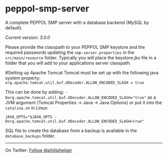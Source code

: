 # peppol-smp-server
A complete PEPPOL SMP server with a database backend (MySQL by default).

Current version: *3.0.0*

Please provide the classpath to your PEPPOL SMP keystore and the required passwords updating the `smp-server.properties` in the `src/main/resource` folder. Typically you will place the keystore.jks file in a folder that you will add to your applications server classpath. 

#Setting up Apache Tomcat
Tomcat must be set up with the following java system property:
`org.apache.tomcat.util.buf.UDecoder.ALLOW_ENCODED_SLASH = true`

This can be done by adding:
`-Dorg.apache.tomcat.util.buf.UDecoder.ALLOW_ENCODED_SLASH="true"`
as a JVM argument (Tomcat Properties -> Java -> Java Options) or
put it into the `catalina.sh` in Linux: 
```
JAVA_OPTS="$JAVA_OPTS -Dorg.apache.tomcat.util.buf.UDecoder.ALLOW_ENCODED_SLASH=true"
```

SQL file to create the database from a backup is available in the `database_backups` folder.

---

On Twitter: <a href="https://twitter.com/philiphelger">Follow @philiphelger</a>
